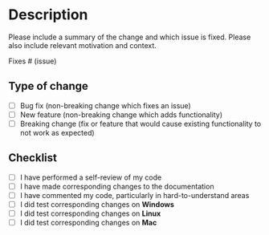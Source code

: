
# Description

Please include a summary of the change and which issue is fixed. Please also include relevant motivation and context.

Fixes # (issue)

## Type of change

- [ ] Bug fix (non-breaking change which fixes an issue)
- [ ] New feature (non-breaking change which adds functionality)
- [ ] Breaking change (fix or feature that would cause existing functionality to not work as expected)

## Checklist

- [ ] I have performed a self-review of my code
- [ ] I have made corresponding changes to the documentation
- [ ] I have commented my code, particularly in hard-to-understand areas
- [ ] I did test corresponding changes on **Windows**
- [ ] I did test corresponding changes on **Linux**
- [ ] I did test corresponding changes on **Mac**
